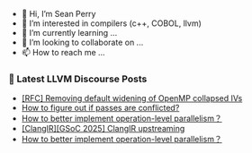 - 👋 Hi, I’m Sean Perry
- 👀 I’m interested in compilers (c++, COBOL, llvm)
- 🌱 I’m currently learning ...
- 💞️ I’m looking to collaborate on ...
- 📫 How to reach me ...

<!---
s66perry/s66perry is a ✨ special ✨ repository because its `README.md` (this file) appears on your GitHub profile.
You can click the Preview link to take a look at your changes.
--->
### 📕 Latest LLVM Discourse Posts

<!-- DISCOURSE-LLVM:START -->
- [[RFC] Removing default widening of OpenMP collapsed IVs](https://discourse.llvm.org/t/rfc-removing-default-widening-of-openmp-collapsed-ivs/84976#post_1)
- [How to figure out if passes are conflicted?](https://discourse.llvm.org/t/how-to-figure-out-if-passes-are-conflicted/84975#post_1)
- [How to better implement operation-level parallelism？](https://discourse.llvm.org/t/how-to-better-implement-operation-level-parallelism/84921#post_10)
- [[ClangIR][GSoC 2025] ClangIR upstreaming](https://discourse.llvm.org/t/clangir-gsoc-2025-clangir-upstreaming/84766#post_6)
- [How to better implement operation-level parallelism？](https://discourse.llvm.org/t/how-to-better-implement-operation-level-parallelism/84921#post_9)
<!-- DISCOURSE-LLVM:END -->
